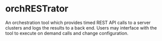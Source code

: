 # orchRESTrator
An orchestration tool which provides timed REST API calls to a server clusters and logs the results to a back end. Users may interface with the tool to execute on demand calls and change configuration.
